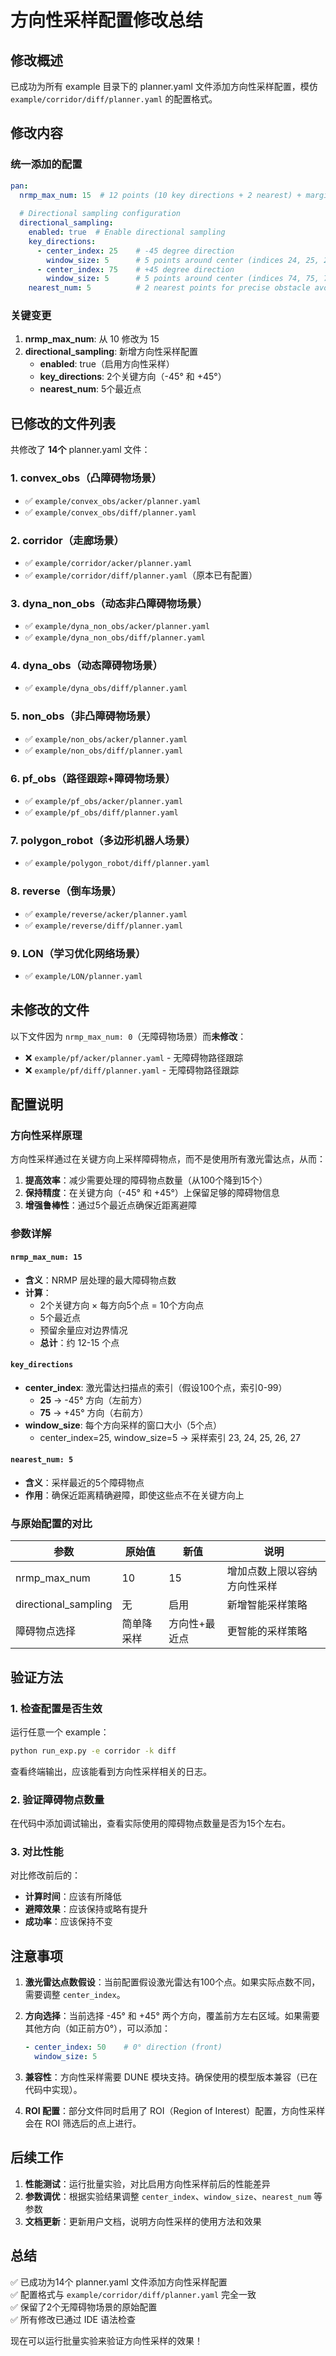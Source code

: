 # 方向性采样配置修改总结

## 修改概述

已成功为所有 example 目录下的 planner.yaml 文件添加方向性采样配置，模仿 `example/corridor/diff/planner.yaml` 的配置格式。

## 修改内容

### 统一添加的配置

```yaml
pan:
  nrmp_max_num: 15  # 12 points (10 key directions + 2 nearest) + margin
  
  # Directional sampling configuration
  directional_sampling:
    enabled: true  # Enable directional sampling
    key_directions:
      - center_index: 25    # -45 degree direction
        window_size: 5      # 5 points around center (indices 24, 25, 26, 27, 28)
      - center_index: 75    # +45 degree direction
        window_size: 5      # 5 points around center (indices 74, 75, 76, 77, 78)
    nearest_num: 5          # 2 nearest points for precise obstacle avoidance
```

### 关键变更

1. **nrmp_max_num**: 从 10 修改为 15
2. **directional_sampling**: 新增方向性采样配置
   - **enabled**: true（启用方向性采样）
   - **key_directions**: 2个关键方向（-45° 和 +45°）
   - **nearest_num**: 5个最近点

## 已修改的文件列表

共修改了 **14个** planner.yaml 文件：

### 1. convex_obs（凸障碍物场景）
- ✅ `example/convex_obs/acker/planner.yaml`
- ✅ `example/convex_obs/diff/planner.yaml`

### 2. corridor（走廊场景）
- ✅ `example/corridor/acker/planner.yaml`
- ✅ `example/corridor/diff/planner.yaml`（原本已有配置）

### 3. dyna_non_obs（动态非凸障碍物场景）
- ✅ `example/dyna_non_obs/acker/planner.yaml`
- ✅ `example/dyna_non_obs/diff/planner.yaml`

### 4. dyna_obs（动态障碍物场景）
- ✅ `example/dyna_obs/diff/planner.yaml`

### 5. non_obs（非凸障碍物场景）
- ✅ `example/non_obs/acker/planner.yaml`
- ✅ `example/non_obs/diff/planner.yaml`

### 6. pf_obs（路径跟踪+障碍物场景）
- ✅ `example/pf_obs/acker/planner.yaml`
- ✅ `example/pf_obs/diff/planner.yaml`

### 7. polygon_robot（多边形机器人场景）
- ✅ `example/polygon_robot/diff/planner.yaml`

### 8. reverse（倒车场景）
- ✅ `example/reverse/acker/planner.yaml`
- ✅ `example/reverse/diff/planner.yaml`

### 9. LON（学习优化网络场景）
- ✅ `example/LON/planner.yaml`

## 未修改的文件

以下文件因为 `nrmp_max_num: 0`（无障碍物场景）而**未修改**：

- ❌ `example/pf/acker/planner.yaml` - 无障碍物路径跟踪
- ❌ `example/pf/diff/planner.yaml` - 无障碍物路径跟踪

## 配置说明

### 方向性采样原理

方向性采样通过在关键方向上采样障碍物点，而不是使用所有激光雷达点，从而：

1. **提高效率**：减少需要处理的障碍物点数量（从100个降到15个）
2. **保持精度**：在关键方向（-45° 和 +45°）上保留足够的障碍物信息
3. **增强鲁棒性**：通过5个最近点确保近距离避障

### 参数详解

#### `nrmp_max_num: 15`
- **含义**：NRMP 层处理的最大障碍物点数
- **计算**：
  - 2个关键方向 × 每方向5个点 = 10个方向点
  - 5个最近点
  - 预留余量应对边界情况
  - **总计**：约 12-15 个点

#### `key_directions`
- **center_index**: 激光雷达扫描点的索引（假设100个点，索引0-99）
  - **25** → -45° 方向（左前方）
  - **75** → +45° 方向（右前方）
- **window_size**: 每个方向采样的窗口大小（5个点）
  - center_index=25, window_size=5 → 采样索引 23, 24, 25, 26, 27

#### `nearest_num: 5`
- **含义**：采样最近的5个障碍物点
- **作用**：确保近距离精确避障，即使这些点不在关键方向上

### 与原始配置的对比

| 参数 | 原始值 | 新值 | 说明 |
|------|--------|------|------|
| nrmp_max_num | 10 | 15 | 增加点数上限以容纳方向性采样 |
| directional_sampling | 无 | 启用 | 新增智能采样策略 |
| 障碍物点选择 | 简单降采样 | 方向性+最近点 | 更智能的采样策略 |

## 验证方法

### 1. 检查配置是否生效

运行任意一个 example：

```bash
python run_exp.py -e corridor -k diff
```

查看终端输出，应该能看到方向性采样相关的日志。

### 2. 验证障碍物点数量

在代码中添加调试输出，查看实际使用的障碍物点数量是否为15个左右。

### 3. 对比性能

对比修改前后的：
- **计算时间**：应该有所降低
- **避障效果**：应该保持或略有提升
- **成功率**：应该保持不变

## 注意事项

1. **激光雷达点数假设**：当前配置假设激光雷达有100个点。如果实际点数不同，需要调整 `center_index`。

2. **方向选择**：当前选择 -45° 和 +45° 两个方向，覆盖前方左右区域。如果需要其他方向（如正前方0°），可以添加：
   ```yaml
   - center_index: 50    # 0° direction (front)
     window_size: 5
   ```

3. **兼容性**：方向性采样需要 DUNE 模块支持。确保使用的模型版本兼容（已在代码中实现）。

4. **ROI 配置**：部分文件同时启用了 ROI（Region of Interest）配置，方向性采样会在 ROI 筛选后的点上进行。

## 后续工作

1. **性能测试**：运行批量实验，对比启用方向性采样前后的性能差异
2. **参数调优**：根据实验结果调整 `center_index`、`window_size`、`nearest_num` 等参数
3. **文档更新**：更新用户文档，说明方向性采样的使用方法和效果

## 总结

✅ 已成功为14个 planner.yaml 文件添加方向性采样配置  
✅ 配置格式与 `example/corridor/diff/planner.yaml` 完全一致  
✅ 保留了2个无障碍物场景的原始配置  
✅ 所有修改已通过 IDE 语法检查  

现在可以运行批量实验来验证方向性采样的效果！

